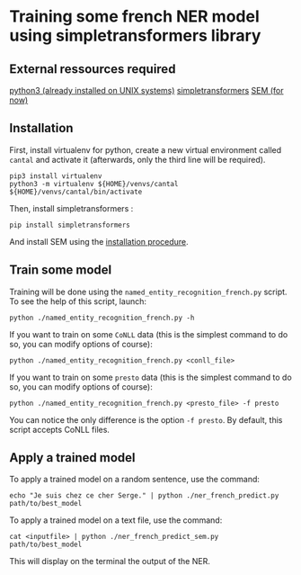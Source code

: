 # Training some french NER model using simpletransformers library

## External ressources required

[python3 (already installed on UNIX systems)](https://www.python.org)
[simpletransformers](https://github.com/ThilinaRajapakse/simpletransformers)
[SEM (for now)](https://github.com/YoannDupont/SEM)

## Installation

First, install virtualenv for python, create a new virtual environment called
`cantal` and activate it (afterwards, only the third line will be required).

```
pip3 install virtualenv
python3 -m virtualenv ${HOME}/venvs/cantal
${HOME}/venvs/cantal/bin/activate
```

Then, install simpletransformers :

```
pip install simpletransformers
```

And install SEM using the [installation procedure](https://github.com/YoannDupont/SEM/blob/dev/install.md).

## Train some model

Training will be done using the `named_entity_recognition_french.py` script. To
see the help of this script, launch:

```
python ./named_entity_recognition_french.py -h
```

If you want to train on some `CoNLL` data (this is the simplest command to do
so, you can modify options of course):

```
python ./named_entity_recognition_french.py <conll_file>
```

If you want to train on some `presto` data (this is the simplest command to do
so, you can modify options of course):

```
python ./named_entity_recognition_french.py <presto_file> -f presto
```

You can notice the only difference is the option `-f presto`. By default, this
script accepts CoNLL files.

## Apply a trained model

To apply a trained model on a random sentence, use the command:

```
echo "Je suis chez ce cher Serge." | python ./ner_french_predict.py path/to/best_model
```

To apply a trained model on a text file, use the command:

```
cat <inputfile> | python ./ner_french_predict_sem.py path/to/best_model
```

This will display on the terminal the output of the NER.
